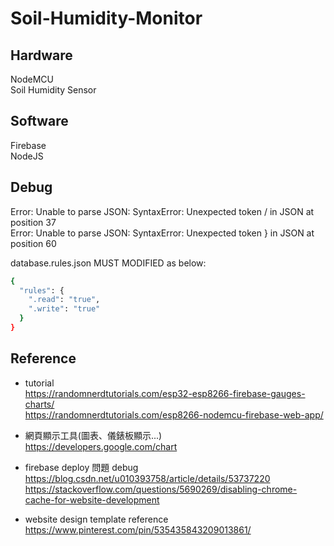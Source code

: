 # Soil-Humidity-Monitor

## Hardware
NodeMCU  
Soil Humidity Sensor  

## Software
Firebase  
NodeJS  

## Debug
Error: Unable to parse JSON: SyntaxError: Unexpected token / in JSON at position 37  
Error: Unable to parse JSON: SyntaxError: Unexpected token } in JSON at position 60  

database.rules.json MUST MODIFIED as below:
```bash
{
  "rules": {
    ".read": "true",
    ".write": "true"
  }
}
```
## Reference
* tutorial  
https://randomnerdtutorials.com/esp32-esp8266-firebase-gauges-charts/  
https://randomnerdtutorials.com/esp8266-nodemcu-firebase-web-app/  

* 網頁顯示工具(圖表、儀錶板顯示...)  
https://developers.google.com/chart

* firebase deploy 問題 debug  
https://blog.csdn.net/u010393758/article/details/53737220  
https://stackoverflow.com/questions/5690269/disabling-chrome-cache-for-website-development

* website design template reference  
https://www.pinterest.com/pin/535435843209013861/  
